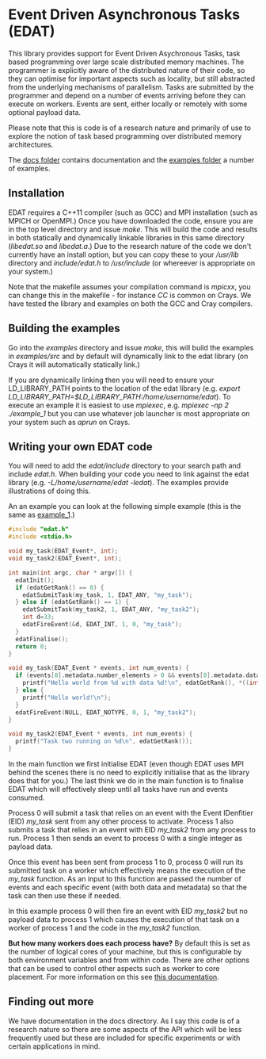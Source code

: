 # Event Driven Asynchronous Tasks (EDAT)

This library provides support for Event Driven Asychronous Tasks, task based programming over large scale distributed memory machines. The programmer is explicitly aware of the distributed nature of their code, so they can optimise for important aspects such as locality, but still abstracted from the underlying mechanisms of parallelism. Tasks are submitted by the programmer and depend on a number of events arriving before they can execute on workers. Events are sent, either locally or remotely with some optional payload data.

Please note that this is code is of a research nature and primarily of use to explore the notion of task based programming over distributed memory architectures.

The <a href="https://github.com/EPCCed/edat/tree/master/docs">docs folder</a> contains documentation and the <a href="https://github.com/EPCCed/edat/tree/master/examples">examples folder</a> a number of examples. 

## Installation

EDAT requires a C++11 compiler (such as GCC) and MPI installation (such as MPICH or OpenMPI.) Once you have downloaded the code, ensure you are in the top level directory and issue *make*. This will build the code and results in both statically and dynamically linkable libraries in this same directory (*libedat.so* and *libedat.a*.) Due to the research nature of the code we don't currently have an install option, but you can copy these to your */usr/lib* directory and *include/edat.h* to */usr/include* (or whereever is appropriate on your system.)

Note that the makefile assumes your compilation command is *mpicxx*, you can change this in the makefile - for instance *CC* is common on Crays. We have tested the library and examples on both the GCC and Cray compilers.

## Building the examples

Go into the *examples* directory and issue *make*, this will build the examples in *examples/src* and by default will dynamically link to the edat library (on Crays it will automatically statically link.) 

If you are dynamically linking then you will need to ensure your LD_LIBRARY_PATH points to the location of the edat library (e.g. *export LD_LIBRARY_PATH=$LD_LIBRARY_PATH:/home/username/edat*). To execute an example it is easiest to use *mpiexec*, e.g. *mpiexec -np 2 ./example_1* but you can use whatever job launcher is most appropriate on your system such as *aprun* on Crays.

## Writing your own EDAT code

You will need to add the *edat/include* directory to your search path and include *edat.h*. When building your code you need to link against the edat library (e.g. *-L/home/username/edat -ledat*). The examples provide illustrations of doing this.

An an example you can look at the following simple example (this is the same as <a href="https://github.com/EPCCed/edat/blob/master/examples/src/example_1.c">example_1</a>.)
```c
#include "edat.h"
#include <stdio.h>

void my_task(EDAT_Event*, int);
void my_task2(EDAT_Event*, int);

int main(int argc, char * argv[]) {
  edatInit();
  if (edatGetRank() == 0) {
    edatSubmitTask(my_task, 1, EDAT_ANY, "my_task");
  } else if (edatGetRank() == 1) {
    edatSubmitTask(my_task2, 1, EDAT_ANY, "my_task2");
    int d=33;
    edatFireEvent(&d, EDAT_INT, 1, 0, "my_task");
  }
  edatFinalise();
  return 0;
}

void my_task(EDAT_Event * events, int num_events) {
  if (events[0].metadata.number_elements > 0 && events[0].metadata.data_type == EDAT_INT) {
    printf("Hello world from %d with data %d!\n", edatGetRank(), *((int *) events[0].data));
  } else {
    printf("Hello world!\n");
  }
  edatFireEvent(NULL, EDAT_NOTYPE, 0, 1, "my_task2");
}

void my_task2(EDAT_Event * events, int num_events) {
  printf("Task two running on %d\n", edatGetRank());
}
```

In the main function we first initialise EDAT (even though EDAT uses MPI behind the scenes there is no need to explicitly initialise that as the library does that for you.) The last think we do in the main function is to finalise EDAT which will effectively sleep until all tasks have run and events consumed.

Process 0 will submit a task that relies on an event with the Event IDenfitier (EID) *my_task* sent from any other process to activate. Process 1 also submits a task that relies in an event with EID *my_task2* from any process to run. Process 1 then sends an event to process 0 with a single integer as payload data.

Once this event has been sent from process 1 to 0, process 0 will run its submitted task on a worker which effectively means the execution of the *my_task* function. As an input to this function are passed the number of events and each specific event (with both data and metadata) so that the task can then use these if needed. 

In this example process 0 will then fire an event with EID *my_task2* but no payload data to process 1 which causes the execution of that task on a worker of process 1 and the code in the *my_task2* function.

**But how many workers does each process have?** By default this is set as the number of logical cores of your machine, but this is configurable by both environment variables and from within code. There are other options that can be used to control other aspects such as worker to core placement. For more information on this see <a href="https://github.com/EPCCed/edat/blob/master/docs/environment_variables.md">this documentation</a>.

## Finding out more

We have documentation in the docs directory. As I say this code is of a research nature so there are some aspects of the API which will be less frequently used but these are included for specific experiments or with certain applications in mind. 
